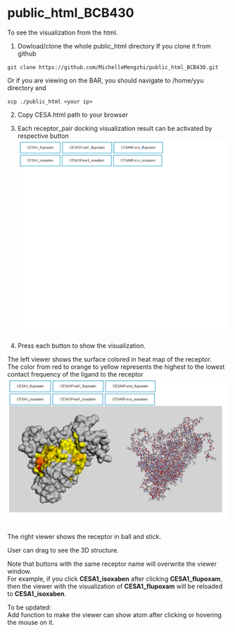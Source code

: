 # public_html_BCB430

To see the visualization from the html.

1. Dowload/clone the whole public_html directory
If you clone it from github
 ``` 
git clone https://github.com/MichelleMengzhi/public_html_BCB430.git
 ``` 
 Or if you are viewing on the BAR, you should navigate to /home/yyu directory and 
 ``` 
scp ./public_html <your ip>
 ``` 


2. Copy CESA.html path to your browser

3. Each receptor_pair docking visualization result can be activated by respective button
![Quickview of the webpage](web.png)

4. Press each button to show the visualization. 

The left viewer shows the surface colored in heat map of the receptor.
<br> The color from red to orange to yellow represents the highest to the lowest contact frequency of the ligand to the receptor
![CESA1_flu quickview](web1.png)

The right viewer shows the receptor in ball and stick.

User can drag to see the 3D structure.

Note that buttons with the same receptor name will overwrite the viewer window.
<br> For example, if you click __CESA1_isoxaben__ after clicking __CESA1_flupoxam__, then the viewer with the visualization of __CESA1_flupoxam__ will be reloaded to __CESA1_isoxaben__.

To be updated:
<br>Add function to make the viewer can show atom after clicking or hovering the mouse on it.
